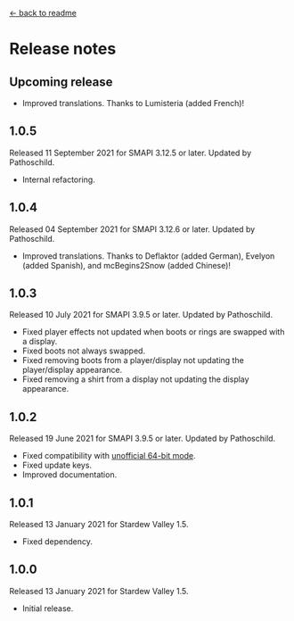 ﻿﻿[← back to readme](README.md)

# Release notes
## Upcoming release
* Improved translations. Thanks to Lumisteria (added French)!

## 1.0.5
Released 11 September 2021 for SMAPI 3.12.5 or later. Updated by Pathoschild.

* Internal refactoring.

## 1.0.4
Released 04 September 2021 for SMAPI 3.12.6 or later. Updated by Pathoschild.

* Improved translations. Thanks to Deflaktor (added German), Evelyon (added Spanish), and mcBegins2Snow (added Chinese)!

## 1.0.3
Released 10 July 2021 for SMAPI 3.9.5 or later. Updated by Pathoschild.

* Fixed player effects not updated when boots or rings are swapped with a display.
* Fixed boots not always swapped.
* Fixed removing boots from a player/display not updating the player/display appearance.
* Fixed removing a shirt from a display not updating the display appearance.

## 1.0.2
Released 19 June 2021 for SMAPI 3.9.5 or later. Updated by Pathoschild.

* Fixed compatibility with [unofficial 64-bit mode](https://stardewvalleywiki.com/Modding:Migrate_to_64-bit_on_Windows).
* Fixed update keys.
* Improved documentation.

## 1.0.1
Released 13 January 2021 for Stardew Valley 1.5.

* Fixed dependency.

## 1.0.0
Released 13 January 2021 for Stardew Valley 1.5.

* Initial release.
